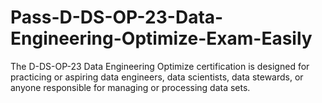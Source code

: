 # Pass-D-DS-OP-23-Data-Engineering-Optimize-Exam-Easily
The D-DS-OP-23 Data Engineering Optimize certification is designed for practicing or aspiring data engineers, data scientists, data stewards, or anyone responsible for managing or processing data sets. 
